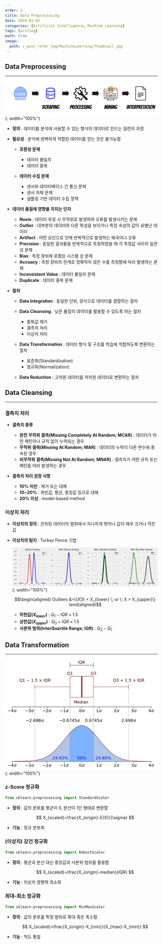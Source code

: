```yaml
---
order: 2
title: Data Preprocessing
date: 2024-01-02
categories: [Artificial Intelligence, Machine Learning]
tags: [writing]
math: true
image:
  path: /_post_refer_img/MachineLearning/Thumbnail.jpg
---
```


## Data Preprocessing
-----

![01](/_post_refer_img/MachineLearning/02-01.jpg){: width="100%"}

- **정의** : 데이터를 분석에 사용할 수 있는 형식의 데이터로 만드는 일련의 과정

- **필요성** : 분석에 완벽하게 적합한 데이터를 얻는 것은 불가능함
    - **호환성 문제**
        - 데이터 불일치
        - 데이터 중복

    - **데이터 수집 문제**
        - 센서와 데이터베이스 간 통신 문제
        - 센서 자체 문제
        - 샘플링 기반 데이터 수집 정책

- **데이터 품질에 영향을 끼치는 인자**
    - **Nosie** : 데이터 측정 시 무작위로 발생하여 오류를 발생시키는 문제
    - **Outlier** : 대부분의 데이터와 다른 특성을 보이거나 특정 속성의 값이 유별난 데이터
    - **Artifact** : 어떤 요인으로 인해 반복적으로 발생하는 왜곡이나 오류
    - **Precision** : 동일한 결과물을 반복적으로 측정하였을 때 각 측정값 사이의 일관성 문제
    - **Bias** : 측정 장비에 포함된 시스템 상 문제
    - **Accuacy** : 측정 장비의 한계로 정확하지 않은 수를 측정함에 따라 발생하는 문제
    - **Inconsistent Value** : 데이터 불일치 문제
    - **Duplicate** : 데이터 중복 문제

- **절차**
    - **Data Integration** : 동일한 단위, 양식으로 데이터를 결합하는 절차

    - **Data Cleansing** : 낮은 품질의 데이터를 활용할 수 있도록 하는 절차
        - 중복값 제거
        - 결측치 처리
        - 이상치 처리

    - **Data Transformation** : 데이터 형식 및 구조를 학습에 적합하도록 변환하는 절차
        - 표준화(Standardization)
        - 정규화(Normalization)

    - **Data Reduction** : 고차원 데이터를 저차원 데이터로 변환하는 절차

## Data Cleansing
-----

### 결측치 처리

- **결측치 종류**
    - **완전 무작위 결측(Missing Completely At Random; MCAR)** : 데이터가 어떤 패턴이나 규칙 없이 누락되는 경우
    - **무작위 결측(Missing At Random; MAR)** : 데이터의 누락이 다른 변수에 종속된 경우
    - **비무작위 결측(Missing Not At Random; MNAR)** : 결측치가 어떤 규칙 또는 패턴을 따라 발생하는 경우

- **결측치 처리 권장 사항**
    - **10% 미만** : 제거 또는 대체
    - **10~20%** : 최빈값, 평균, 중앙값 등으로 대체
    - **20% 이상** : model-based method

### 이상치 처리

- **이상치의 정의** : 관측된 데이터의 범위에서 지나치게 벗어나 값이 매우 크거나 작은 값

- **이상치의 탐지** : Turkey Fence 기법

    ![02](/_post_refer_img/MachineLearning/02-02.png){: width="100%"}

    $$\begin{aligned}
    Outliers
    &=\{X|X < X_{lower} \; or \; X > X_{upper}\}
    \end{aligned}$$

    - **하한값($X_{lower}$)** : $Q_1-IQR \times 1.5$
    - **상한값($X_{upper}$)** : $Q_3+IQR \times 1.5$
    - **사분위 범위(InterQuartile Range; IQR)** : $Q_3 - Q_1$

## Data Transformation
-----

![03](/_post_refer_img/MachineLearning/02-03.png){: width="100%"}

### z-Score 정규화

```python
from sklearn.preprocessing import StandardScaler
```

- **정의** : 값의 분포를 평균이 0, 분산이 1인 형태로 변환함

    $$
    X_{scaled}=\frac{X_{origin}-E(X)}{\sigma}
    $$

- **기능** : 정규 분포화

### (이상치) 강건 정규화

```python
from sklearn.preprocessing import RobustScaler
```

- **정의** : 평균과 분산 대신 중앙값과 사분위 범위를 활용함

    $$
    X_{scaled}=\frac{X_{origin}-median}{IQR}
    $$

- **기능** : 이상치 영향력 최소화

### 최대-최소 정규화

```python
from sklearn.preprocessing import MinMaxScaler
```

- **정의** : 값의 분포를 특정 범위로 확대 혹은 축소함

    $$
    X_{scaled}=\frac{X_{origin}-X_{min}}{X_{max}-X_{min}}
    $$

- **기능** : 척도 통일